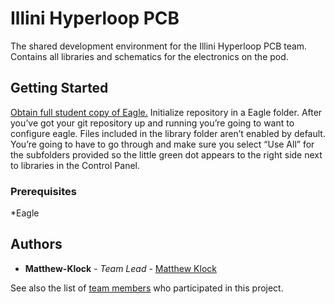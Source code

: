 # Illini Hyperloop PCB

The shared development environment for the Illini Hyperloop PCB team. Contains all libraries and schematics for the electronics on the pod. 

## Getting Started

[Obtain full student copy of Eagle.](https://www.autodesk.com/education/free-software/eagle)
Initialize repository in a Eagle folder. 
After you’ve got your git repository up and running you’re going to want to configure eagle. Files included in the library folder aren’t enabled by default. You’re going to have to go through and make sure you select “Use All” for the subfolders provided so the little green dot appears to the right side next to libraries in the Control Panel.

### Prerequisites

*Eagle 


## Authors

* **Matthew-Klock** - *Team Lead* - [Matthew Klock](https://github.com/Matthew-Klock)

See also the list of [team members](https://github.com/Matthew-Klock/Illini-Hyperloop-PCB/contributors) who participated in this project.
